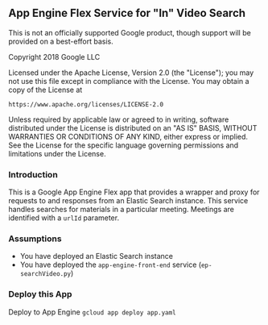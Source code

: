 ## App Engine Flex Service for "In" Video Search 

This is not an officially supported Google product, though support will be provided on a best-effort basis.

Copyright 2018 Google LLC

Licensed under the Apache License, Version 2.0 (the "License");
you may not use this file except in compliance with the License.
You may obtain a copy of the License at

    https://www.apache.org/licenses/LICENSE-2.0

Unless required by applicable law or agreed to in writing, software
distributed under the License is distributed on an "AS IS" BASIS,
WITHOUT WARRANTIES OR CONDITIONS OF ANY KIND, either express or implied.
See the License for the specific language governing permissions and
limitations under the License.


### Introduction

This is a Google App Engine Flex app that provides a wrapper and proxy for requests
to and responses from an Elastic Search instance. This service handles searches for
materials in a particular meeting. Meetings are identified with a `urlId` parameter.


### Assumptions

* You have deployed an Elastic Search instance
* You have deployed the `app-engine-front-end` service (`ep-searchVideo.py`)


### Deploy this App

Deploy to App Engine
`gcloud app deploy app.yaml`